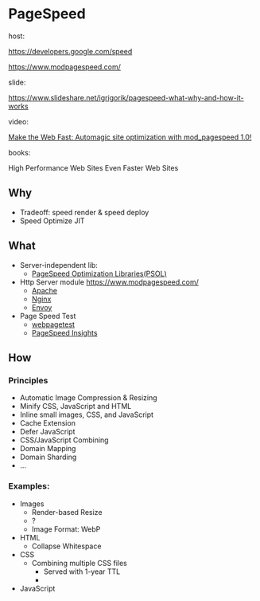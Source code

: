 # PageSpeed

host:

https://developers.google.com/speed

https://www.modpagespeed.com/

slide:

https://www.slideshare.net/igrigorik/pagespeed-what-why-and-how-it-works

video:

[Make the Web Fast: Automagic site optimization with mod_pagespeed 1.0!](https://www.youtube.com/watch?v=6uCAdQSHhmA&ab_channel=GoogleDevelopers)

books:

High Performance Web Sites
Even Faster Web Sites

## Why

- Tradeoff:  speed render &  speed deploy 
- Speed Optimize JIT  

## What

- Server-independent lib:  
  - [PageSpeed Optimization Libraries(PSOL)](https://developers.google.com/speed/pagespeed/psol)
- Http Server module  https://www.modpagespeed.com/
  - [Apache](https://github.com/apache/incubator-pagespeed-mod)
  - [Nginx](https://github.com/apache/incubator-pagespeed-ngx)
  - [Envoy](https://github.com/apache/incubator-pagespeed-mod/tree/master/pagespeed/envoy)  
- Page Speed Test
  - [webpagetest](https://www.webpagetest.org/)
  - [PageSpeed Insights](https://developers.google.com/speed/pagespeed/insights/)

## How

### Principles

- Automatic Image Compression & Resizing
- Minify CSS, JavaScript and HTML
- Inline small images, CSS, and JavaScript
- Cache Extension
- Defer JavaScript
- CSS/JavaScript Combining
- Domain Mapping
- Domain Sharding
- ...

### Examples:

- Images
  - Render-based Resize
  - ?
  - Image Format: WebP
- HTML
  - Collapse Whitespace
- CSS
  - Combining multiple CSS files
    - Served with 1-year TTL
    - 
- JavaScript



